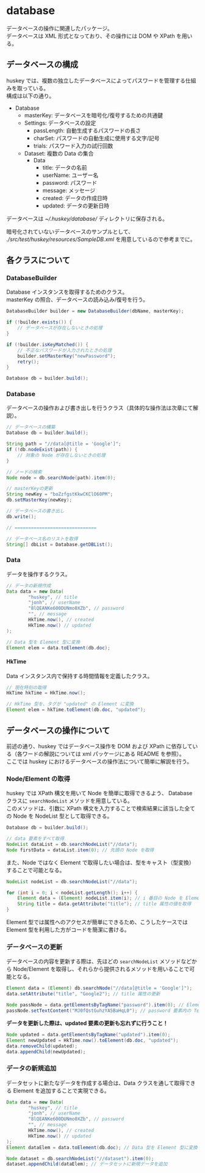 # database

データベースの操作に関連したパッケージ。  
データベースは XML 形式となっており、その操作には DOM や XPath を用いる。

## データベースの構成

huskey では、複数の独立したデータベースによってパスワードを管理する仕組みを取っている。  
構成は以下の通り。

- Database
    - masterKey: データベースを暗号化/復号するための共通鍵
    - Settings: データベースの設定
        - passLength: 自動生成するパスワードの長さ
        - charSet: パスワードの自動生成に使用する文字/記号
        - trials: パスワード入力の試行回数
    - Dataset: 複数の Data の集合
        - Data
            - title: データの名前
            - userName: ユーザー名
            - password: パスワード
            - message: メッセージ
            - created: データの作成日時
            - updated: データの更新日時

データベースは _~/.huskey/database/_ ディレクトリに保存される。

暗号化されていないデータベースのサンプルとして、 _./src/test/huskey/resources/SampleDB.xml_ を用意しているので参考までに。

## 各クラスについて

### DatabaseBuilder

Database インスタンスを取得するためのクラス。  
masterKey の照合、データベースの読み込み/復号を行う。

```java
DatabaseBuilder builder = new DatabaseBuilder(dbName, masterKey);

if (!builder.exists()) {
    // データベースが存在しないときの処理
}

if (!builder.isKeyMatched()) {
    // 不正なパスワードが入力されたときの処理
    builder.setMasterKey("newPassword");
    retry();
}

Database db = builder.build();
```

### Database

データベースの操作および書き出しを行うクラス（具体的な操作法は次章にて解説）。

```java
// データベースの構築
Database db = builder.build();

String path = "//data[@title = 'Google']";
if (!db.nodeExist(path)) {
    // 対象の Node が存在しないときの処理
}

// ノードの検索
Node node = db.searchNode(path).item(0);

// masterKeyの更新
String newKey = "boZzfgstKkwCKClO60PM";
db.setMasterKey(newKey);

// データベースの書き出し
db.write();

// ==============================

// データベース名のリストを取得
String[] dbList = Database.getDBList();
```

### Data

データを操作するクラス。

```java
// データの新規作成
Data data = new Data(
        "huskey", // title
        "jonh", // userName
        "8lQEANKe600DUNmo0XZb", // password
        "", // message
        HkTime.now(), // created
        HkTime.now() // updated
);

// Data 型を Element 型に変換
Element elem = data.toElement(db.doc);
```

#### HkTime

Data インスタンス内で保持する時間情報を定義したクラス。

```java
// 現在時刻の取得
HkTime hkTime = HkTime.now();

// HkTime 型を、タグが "updated" の Element に変換
Element elem = hkTime.toElement(db.doc, "updated");
```

## データベースの操作について

前述の通り、huskey ではデータベース操作を DOM および XPath に依存している（各ワードの解説については xml パッケージにある README を参照）。  
ここでは huskey におけるデータベースの操作法について簡単に解説を行う。

### Node/Element の取得

huskey では XPath 構文を用いて Node を簡単に取得できるよう、 Database クラスに `searchNodeList` メソッドを用意している。  
このメソッドは、引数に XPath 構文を入力することで検索結果に該当した全ての Node を NodeList 型として取得できる。

```java
Database db = builder.build();

// data 要素をすべて取得
NodeList dataList = db.searchNodeList("//data");
Node firstData = dataList.item(0); // 先頭の Node を取得
```

また、Node ではなく Element で取得したい場合は、型をキャスト（型変換）することで可能となる。

```java
NodeList nodeList = db.searchNodeList("//data");

for (int i = 0; i < nodeList.getLength(); i++) {
    Element data = (Element) nodeList.item(i); // i 番目の Node を Element 型で取得
    String title = data.getAttribute("title"); // title 属性の値を取得
}
```

Element 型では属性へのアクセスが簡単にできるため、こうしたケースでは Element 型を利用した方がコードを簡潔に書ける。

### データベースの更新

データベースの内容を更新する際は、先ほどの `searchNodeList` メソッドなどから Node/Element を取得し、それらから提供されるメソッドを用いることで可能となる。

```java
Element data = (Element) db.searchNode("//data[@title = 'Google']");
data.setAttribute("title", "Google2"); // title 属性の更新

Node passNode = data.getElementsByTagName("password").item(0); // Element 内から password タグを持つ Node を取得
passNode.setTextContent("MJ0fQstGuhzYA5BaHqL0"); // password 要素内の Text を更新
```

**データを更新した際は、updated 要素の更新も忘れずに行うこと！**

```java
Node updated = data.getElementsByTagName("updated").item(0);
Element newUpdated = HkTime.now().toElement(db.doc, "updated");
data.removeChild(updated);
data.appendChild(newUpdated);
```

### データの新規追加

データセットに新たなデータを作成する場合は、Data クラスを通して取得できる Element を追加することで実現できる。

```java
Data data = new Data(
        "huskey", // title
        "jonh", // userName
        "8lQEANKe600DUNmo0XZb", // password
        "", // message
        HkTime.now(), // created
        HkTime.now() // updated
);
Element dataElem = data.toElement(db.doc); // Data 型を Element 型に変換

Node dataset = db.searchNodeList("//dataset").item(0);
dataset.appendChild(dataElem); // データセットに新規データを追加
```
